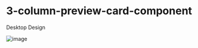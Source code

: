 # 3-column-preview-card-component

Desktop Design

![image](https://github.com/enesdelican/3-column-preview-card-component/assets/83830236/cd17b898-1980-49bc-bb8b-8274ef495395)
